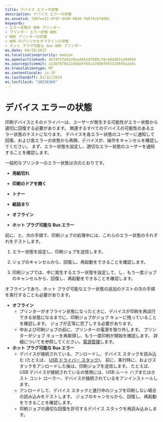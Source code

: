 ```yaml
---
title: デバイス エラーの状態
description: デバイス エラーの状態
ms.assetid: 7d0fee11-0fdf-4490-88d0-fb074cbf4082
keywords:
- エラー状態の WDK プリンター
- プリンター エラー状態 WDK
- WDK プリンターの状態
- WDK のプリンタをオフラインの状態
- ホット プラグ可能な bus WDK プリンター
ms.date: 04/20/2017
ms.localizationpriority: medium
ms.openlocfilehash: 4b1975fe02c6bad443df880c74c494d01e284943
ms.sourcegitcommit: a33b7978e22d5bb9f65ca7056f955319049a2e4c
ms.translationtype: MT
ms.contentlocale: ja-JP
ms.lasthandoff: 01/31/2019
ms.locfileid: "56558360"
---
```

# <a name="device-error-states"></a>デバイス エラーの状態


印刷デバイスとそのドライバーは、ユーザーが発生する可能性がエラー状態から適切に回復する必要があります。 関連するすべてのデバイスの可能性のあるエラー状態のテストになります。 デバイスを各エラー状態のユーザーに通知して回復、および各エラーの状態から再開、デバイスが、操作をキャンセルを確認してください。 まず、エラー状態を設定し、適切なエラー状態のユーザーを通知することを確認します。

一般的なプリンターのエラー状態は次のとおりです。

-   **用紙切れ**

-   **印刷のドアを開く**

-   **トナー**

-   **紙詰まり**

-   **オフライン**

-   **ホット プラグ可能な Bus エラー**

前に、と、次の手順で、印刷ジョブの処理中には、これらのエラー状態のそれぞれをテストします。

1.  エラー状態を設定し、印刷ジョブを送信します。

2.  ジョブのキャンセルから、回復し、再起動をできることを確認します。

3.  印刷ジョブでは、中に発生するエラー状態を設定して、し、もう一度ジョブのキャンセルから、回復し、再起動をできることを確認します。

オフラインであり、ホット プラグ可能なエラー状態の追加のテストの次の手順を実行することも必要があります。

-   **オフライン**
    -   プリンターがオフライン状態になったときに、デバイスが印刷を再試行できる状態になるまでに、印刷ジョブがジョブ キューに残っていることを確認します。 ジョブが正常に完了しする必要があります。
    -   中および印刷ジョブの前に、プリンターの電源を取り外します。 プリンターがジョブ キューを再取得し、もう一度印刷が開始を確認します。 詳細についてを参照してください。[電源管理](power-management.md)します。
-   **ホット プラグ可能な Bus エラー**
    -   デバイスが接続されている、アンロードし、デバイス スタックを読み込む (たとえば、 [USB ドライバー スタック](https://msdn.microsoft.com/library/windows/hardware/hh406256))。 前に、実行時に、およびスタックをアンロードした後は、印刷ジョブを送信します。 たとえば、USB デバイスが接続されているの使用には、USB ルート ハブまたはホスト コント ローラー、デバイスが接続されているをアンインストールします。
    -   アンロードして、デバイス スタックと進行中のジョブを印刷しない場合の読み込みをテストします。 ジョブのキャンセルから、回復し、再起動をできることを確認します。
    -   印刷ジョブの適切な回復を許可するデバイス スタックを再読み込みします。

 

 




